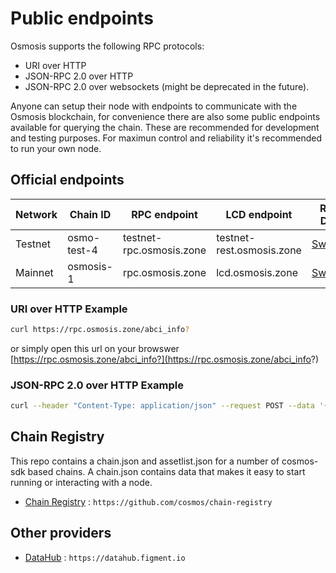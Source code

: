 # Public endpoints

Osmosis supports the following  RPC protocols:

- URI over HTTP
- JSON-RPC 2.0 over HTTP
- JSON-RPC 2.0 over websockets (might be deprecated in the future).

Anyone can setup their node with endpoints to communicate with the Osmosis blockchain, for convenience there are also some public endpoints available for querying the chain. These are recommended for development and testing purposes. For maximun control and reliability it's recommended to run your own node. 

## Official endpoints 

| Network| Chain ID | RPC endpoint | LCD endpoint | REST Docs | Faucet
| -------- | -------- | -------- | -------- | -------- | -------- | 
| Testnet | osmo-test-4 | testnet-rpc.osmosis.zone | testnet-rest.osmosis.zone | [Swagger](https://lcd-test.osmosis.zone/swagger/) | [https://faucet.osmosis.zone/](https://faucet.osmosis.zone/) | 
| Mainnet | osmosis-1 | rpc.osmosis.zone | lcd.osmosis.zone |  [Swagger](https://lcd.osmosis.zone/swagger/) | None | 


### URI over HTTP Example

```sh
curl https://rpc.osmosis.zone/abci_info?
```
or simply open this url on your browswer [https://rpc.osmosis.zone/abci_info?](https://rpc.osmosis.zone/abci_info?)

### JSON-RPC 2.0 over HTTP Example

```sh
curl --header "Content-Type: application/json" --request POST --data '{"method": "block", "params": ["4261881"], "id": 1}' https://rpc.osmosis.zone:443
```


## Chain Registry

This repo contains a chain.json and assetlist.json for a number of cosmos-sdk based chains. A chain.json contains data that makes it easy to start running or interacting with a node. 
- [Chain Registry](https://github.com/cosmos/chain-registry) : `https://github.com/cosmos/chain-registry`


## Other providers

- [DataHub](https://datahub.figment.io) : `https://datahub.figment.io`
